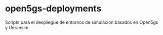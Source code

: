 # open5gs-deployments
Scripts para el despliegue de entornos de simulacion basados en Open5gs y Ueransim
